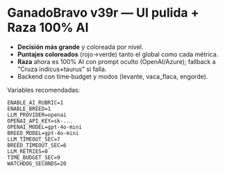 # GanadoBravo v39r — UI pulida + Raza 100% AI

- **Decisión más grande** y coloreada por nivel.
- **Puntajes coloreados** (rojo→verde) tanto el global como cada métrica.
- **Raza** ahora es 100% AI con prompt oculto (OpenAI/Azure); fallback a "Cruza indicus×taurus" si falla.
- Backend con time‑budget y modos (levante, vaca_flaca, engorde).

Variables recomendadas:
```
ENABLE_AI_RUBRIC=1
ENABLE_BREED=1
LLM_PROVIDER=openai
OPENAI_API_KEY=sk-...
OPENAI_MODEL=gpt-4o-mini
BREED_MODEL=gpt-4o-mini
LLM_TIMEOUT_SEC=7
BREED_TIMEOUT_SEC=6
LLM_RETRIES=0
TIME_BUDGET_SEC=9
WATCHDOG_SECONDS=20
```
